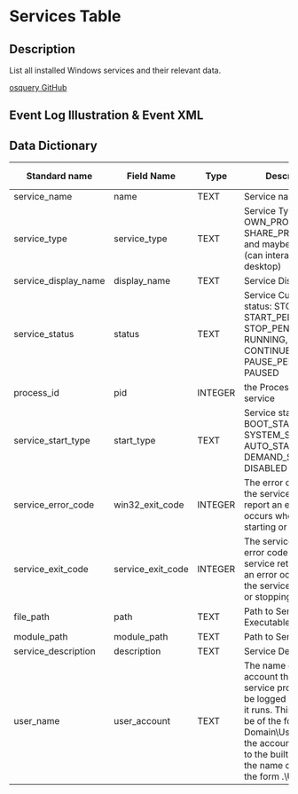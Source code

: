 # Services Table

## Description

List all installed Windows services and their relevant data.

[osquery GitHub](https://github.com/facebook/osquery/blob/master/specs/windows/services.table)

## Event Log Illustration & Event XML

## Data Dictionary

|	Standard name	|	Field Name	|	Type	|	Description	|	Sample Value	|
|	----------------	|	----------------	|	----------------	|	----------------	|	----------------	|
|	service_name	|	name	|	TEXT	|	Service name	|		|
|	service_type	|	service_type	|	TEXT	|	Service Type: OWN_PROCESS, SHARE_PROCESS and maybe Interactive (can interact with the desktop)	|		|
|	service_display_name	|	display_name	|	TEXT	|	Service Display name	|		|
|	service_status	|	status	|	TEXT	|	Service Current status: STOPPED, START_PENDING, STOP_PENDING, RUNNING, CONTINUE_PENDING, PAUSE_PENDING, PAUSED	|		|
|	process_id	|	pid	|	INTEGER	|	the Process ID of the service	|		|
|	service_start_type	|	start_type	|	TEXT	|	Service start type: BOOT_START, SYSTEM_START, AUTO_START, DEMAND_START, DISABLED	|		|
|	service_error_code	|	win32_exit_code	|	INTEGER	|	The error code that the service uses to report an error that occurs when it is starting or stopping	|		|
|	service_exit_code	|	service_exit_code	|	INTEGER	|	The service-specific error code that the service returns when an error occurs while the service is starting or stopping	|		|
|	file_path	|	path	|	TEXT	|	Path to Service Executable	|		|
|	module_path	|	module_path	|	TEXT	|	Path to ServiceDll	|		|
|	service_description	|	description	|	TEXT	|	Service Description	|		|
|	user_name	|	user_account	|	TEXT	|	The name of the account that the service process will be logged on as when it runs. This name can be of the form Domain\UserName. If the account belongs to the built-in domain, the name can be of the form .\UserName.	|		|